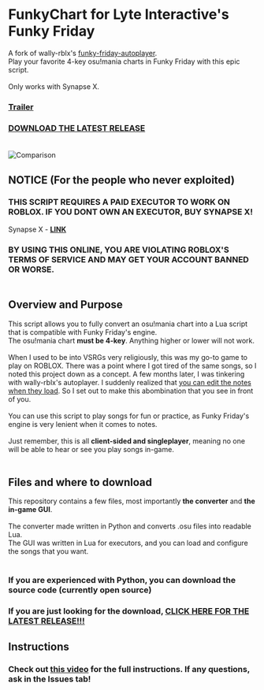 # FunkyChart for Lyte Interactive's Funky Friday
A fork of wally-rblx's [funky-friday-autoplayer](https://github.com/wally-rblx/funky-friday-autoplay).<br>
Play your favorite 4-key osu!mania charts in Funky Friday with this epic script.<br><br>
Only works with Synapse X.<br>
### **[Trailer](https://www.youtube.com/watch?v=mzDmDsj2Wj4)**<br>
### **[DOWNLOAD THE LATEST RELEASE](https://github.com/accountrev/funkychart/releases/latest)**<br><br>
![Comparison](https://user-images.githubusercontent.com/55156874/155612058-96974ec2-1c24-443a-b985-fb13c151c6d7.gif)

## NOTICE (For the people who never exploited)
### THIS SCRIPT REQUIRES A PAID EXECUTOR TO WORK ON ROBLOX. IF YOU DONT OWN AN EXECUTOR, BUY SYNAPSE X!<br>
Synapse X - **[LINK](https://x.synapse.to/)**<br>
### BY USING THIS ONLINE, YOU ARE VIOLATING ROBLOX'S TERMS OF SERVICE AND MAY GET YOUR ACCOUNT BANNED OR WORSE.<br><br>

## Overview and Purpose
This script allows you to fully convert an osu!mania chart into a Lua script that is compatible with Funky Friday's engine.<br>
The osu!mania chart **must be 4-key**. Anything higher or lower will not work.<br><br>
When I used to be into VSRGs very religiously, this was my go-to game to play on ROBLOX. There was a point where I got tired of the same songs, so I noted this project down as a concept. A few months later, I was tinkering with wally-rblx's autoplayer. I suddenly realized that [you can edit the notes when they load](https://youtu.be/FscazwnUDjk). So I set out to make this abombination that you see in front of you.<br><br>
You can use this script to play songs for fun or practice, as Funky Friday's engine is very lenient when it comes to notes.<br><br>
Just remember, this is all **client-sided and singleplayer**, meaning no one will be able to hear or see you play songs in-game.<br><br>

## Files and where to download
This repository contains a few files, most importantly **the converter** and **the in-game GUI**.<br><br>
The converter made written in Python and converts .osu files into readable Lua.<br>
The GUI was written in Lua for executors, and you can load and configure the songs that you want.<br><br>
### If you are experienced with Python, you can download the source code (currently open source)<br>
### If you are just looking for the download, **[CLICK HERE FOR THE LATEST RELEASE!!!](https://github.com/accountrev/funkychart/releases/latest)**

## Instructions
### Check out **[this video](https://www.youtube.com/watch?v=juM02bEOqPo)** for the full instructions. If any questions, ask in the Issues tab!<br><br>

